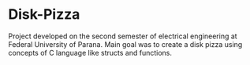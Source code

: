 # Disk-Pizza
Project developed on the second semester of electrical engineering at Federal University of Parana.
Main goal was to create a disk pizza using concepts of C language like structs and functions.
